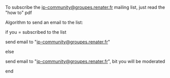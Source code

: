 To subscribe the ip-community@groupes.renater.fr mailing list, just read the "how to" pdf

Algorithm to send an email to the list:

if you = subscribed to the list
  
  send email to  "ip-community@groupes.renater.fr"

else
  
  send email to  "ip-community@groupes.renater.fr", bit you will be moderated

end
